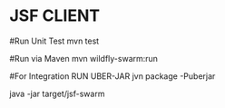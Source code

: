 # JSF CLIENT

#Run Unit Test
mvn test

#Run via Maven
mvn wildfly-swarm:run


#For Integration RUN UBER-JAR
jvn package -Puberjar

java -jar target/jsf-swarm